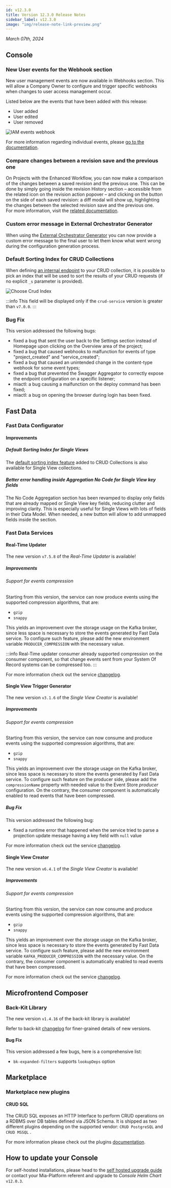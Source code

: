 ```yaml
---
id: v12.3.0
title: Version 12.3.0 Release Notes
sidebar_label: v12.3.0
image: "img/release-note-link-preview.png"
---
```


_March 07th, 2024_

## Console

### New User events for the Webhook section

New user management events are now available in Webhooks section. This will allow a Company Owner to configure and trigger specific webhooks when changes to user access management occur.

Listed below are the events that have been added with this release:
* User added
* User edited
* User removed

<div style={{display: 'flex', justifyContent: 'center'}}>
  <div style={{display: 'flex', width: '500px'}}> 

![IAM events webhook](./img/iam-events-webhook.png)

  </div>
</div>

For more information regarding individual events, please [go to the documentation](/development_suite/webhooks-and-events/events.mdx#user-added).

### Compare changes between a revision save and the previous one

On Projects with the Enhanced Workflow, you can now make a comparison of the changes between a saved revision and the previous one. This can be done by simply going inside the revision History section – accessible from the related icon on the revision action popover – and clicking on the button on the side of each saved revision: a diff modal will show up, highlighting the changes between the selected revision save and the previous one.  
For more information, visit the [related documentation](/development_suite/set-up-infrastructure/enhanced-project-workflow.md#revision-history).

### Custom error message in External Orchestrator Generator

When using the [External Orchestrator Generator](/console/company-configuration/providers/extensions/orchestrator-generator.mdx) you can now provide a custom error message to the final user to let them know what went wrong during the configuration generation process.

### Default Sorting Index for CRUD Collections

When defining [an internal endpoint](/docs/development_suite/api-console/api-design/crud_advanced.md#crud-service-exposed-routes) to your CRUD collection, it is possible to pick an index that will be used to sort the results of your CRUD requests (if no explicit `_s` parameter is provided).

![Choose Crud Index](./img/v12.2.2/crud-sorting-index.png)

:::info
This field will be displayed only if the `crud-service` version is greater than `v7.0.0`.
:::

### Bug Fix

This version addressed the following bugs:

* fixed a bug that sent the user back to the Settings section instead of Homepage upon clicking on the Overview area of the project;
* fixed a bug that caused webhooks to malfunction for events of type "project_created" and "service_created";
* fixed a bug that caused an unintended change in the content-type webhook for some event types;
* fixed a bug that prevented the Swagger Aggregator to correctly expose the endpoint configuration on a specific listener;
* miactl: a bug causing a malfunction on the deploy command has been fixed;
* miactl: a bug on opening the browser during login has been fixed.

## Fast Data

### Fast Data Configurator

#### Improvements

##### Default Sorting Index for Single Views

The [default sorting index feature](#default-sorting-index-for-crud-collections) added to CRUD Collections is also available for Single View collections.

##### Better error handling inside Aggregation No Code for Single View key fields

The No Code Aggregation section has been revamped to display only fields that are already mapped or Single View key fields, reducing clutter and improving clarity. This is especially useful for Single Views with lots of fields in their Data Model. When needed, a new button will allow to add unmapped fields inside the section.

### Fast Data Services

#### Real-Time Updater

The new version `v7.5.8` of the _Real-Time Updater_ is available!

##### Improvements

###### Support for events compression

Starting from this version, the service can now produce events using the supported compression algorithms, that are:

- `gzip`
- `snappy`

This yields an improvement over the storage usage on the Kafka broker, since less space is necessary to store the events
generated by Fast Data service. To configure such feature, please add the new environment variable `PRODUCER_COMPRESSION`
with the necessary value.

:::info
Real-Time updater consumer already supported compression on the consumer component, so that change events sent from your System Of Record systems can be compressed too.
:::

For more information check out the service [changelog](/runtime_suite/real-time-updater/changelog.md).

#### Single View Trigger Generator

The new version `v3.1.6` of the _Single View Creator_ is available!

##### Improvements

###### Support for events compression

Starting from this version, the service can now consume and produce events using the supported compression algorithms, that are:

- `gzip`
- `snappy`

This yields an improvement over the storage usage on the Kafka broker, since less space is necessary to store the events generated by Fast Data service. To configure such feature on the producer side, please add the `compressionName` property with needed value to the Event Store _producer_ configuration. On the contrary, the consumer component is automatically enabled to read events that have been compressed.

##### Bug Fix

This version addressed the following bug:

- fixed a runtime error that happened when the service tried to parse a projection update message having a key field with `null` value  

For more information check out the service [changelog](/runtime_suite/single-view-trigger-generator/changelog.md).

#### Single View Creator

The new version `v6.4.1` of the _Single View Creator_ is available!

##### Improvements

###### Support for events compression

Starting from this version, the service can now consume and produce events using the supported compression algorithms, that are:

- `gzip`
- `snappy`

This yields an improvement over the storage usage on the Kafka broker, since less space is necessary to store the events
generated by Fast Data service. To configure such feature, please add the new environment variable `KAFKA_PRODUCER_COMPRESSION`
with the necessary value. On the contrary, the consumer component is automatically enabled to read events that have been compressed.

For more information check out the service [changelog](/runtime_suite/single-view-creator/changelog.md).

## Microfrontend Composer

### Back-Kit Library

The new version `v1.4.16` of the back-kit library is available!

Refer to back-kit [changelog](/microfrontend-composer/back-kit/changelog.md) for finer-grained details of new versions.

#### Bug Fix

This version addressed a few bugs, here is a comprehensive list:

* `bk-expanded-filters` supports `lookupDeps` option

## Marketplace

### Marketplace new plugins

#### CRUD SQL

The CRUD SQL exposes an HTTP Interface to perform CRUD operations on a RDBMS over DB tables defined via JSON Schema. It is shipped as two different plugins depending on the supported vendor: `CRUD PostgreSQL` and `CRUD MSSQL` .

For more information please check out the plugins [documentation](/runtime_suite/crud-sql-postgresql/overview.md).

## How to update your Console

For self-hosted installations, please head to the [self hosted upgrade guide](/infrastructure/self-hosted/installation-chart/100-how-to-upgrade.md#v12---version-upgrades) or contact your Mia-Platform referent and upgrade to _Console Helm Chart_ `v12.0.3`.
